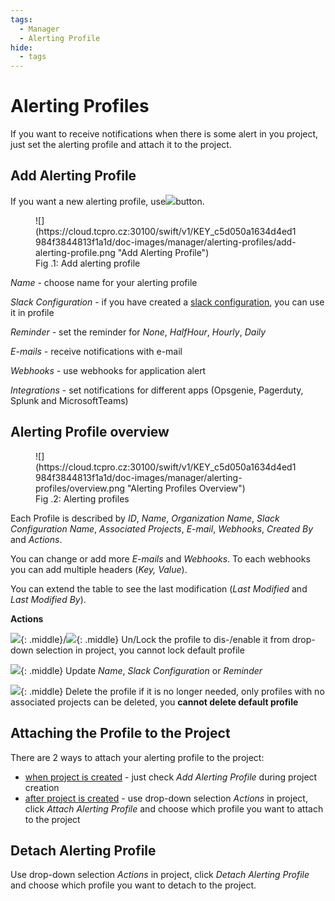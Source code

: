 ```yaml
---
tags:
  - Manager
  - Alerting Profile
hide:
  - tags
---
```


# **Alerting Profiles**

If you want to receive notifications when there is some alert in you project, just set the alerting profile and attach it to the project.


## **Add Alerting Profile**

If you want a new alerting profile, use![](https://cloud.tcpro.cz:30100/swift/v1/KEY_c5d050a1634d4ed1984f3844813f1a1d/doc-images/manager/alerting-profiles/add-alerting-profile-btn.png)button.

<figure markdown>
  ![](https://cloud.tcpro.cz:30100/swift/v1/KEY_c5d050a1634d4ed1984f3844813f1a1d/doc-images/manager/alerting-profiles/add-alerting-profile.png "Add Alerting Profile")
  <figcaption>Fig .1: Add alerting profile</figcaption>
</figure>

*Name* - choose name for your alerting profile

*Slack Configuration* - if you have created a [slack configuration](../slack-configuration), you can use it in profile

*Reminder* - set the reminder for *None*, *HalfHour*, *Hourly*, *Daily*

*E-mails* - receive notifications with e-mail

*Webhooks* - use webhooks for application alert

*Integrations* - set notifications for different apps (Opsgenie, Pagerduty, Splunk and MicrosoftTeams)

## **Alerting Profile overview**

<figure markdown>
  ![](https://cloud.tcpro.cz:30100/swift/v1/KEY_c5d050a1634d4ed1984f3844813f1a1d/doc-images/manager/alerting-profiles/overview.png "Alerting Profiles Overview")
  <figcaption>Fig .2: Alerting profiles</figcaption>
</figure>

Each Profile is described by *ID*, *Name*, *Organization* *Name*, *Slack* *Configuration* *Name*, *Associated* *Projects*, *E-mail*, *Webhooks*, *Created* *By* and *Actions*.

You can change or add more *E-mails* and *Webhooks*. To each webhooks you can add multiple headers (*Key, Value*).

You can extend the table to see the last modification (*Last Modified* and *Last Modified By*).

**Actions**

![](https://cloud.tcpro.cz:30100/swift/v1/KEY_c5d050a1634d4ed1984f3844813f1a1d/doc-images/icons/lock.png){: .middle}/![](https://cloud.tcpro.cz:30100/swift/v1/KEY_c5d050a1634d4ed1984f3844813f1a1d/doc-images/icons/unlock.png){: .middle} Un/Lock the profile to dis-/enable it from drop-down selection in project, you cannot lock default profile

![](https://cloud.tcpro.cz:30100/swift/v1/KEY_c5d050a1634d4ed1984f3844813f1a1d/doc-images/icons/edit.png){: .middle} Update *Name*, *Slack Configuration* or *Reminder*

![](https://cloud.tcpro.cz:30100/swift/v1/KEY_c5d050a1634d4ed1984f3844813f1a1d/doc-images/icons/delete.png){: .middle} Delete the profile if it is no longer needed, only profiles with no associated projects can be deleted, you **cannot delete default profile**

## **Attaching the Profile to the Project**

There are 2 ways to attach your alerting profile to the project:

* [when project is created](../projects/creating-a-new-project) - just check *Add Alerting Profile* during project creation
* [after project is created](../projects/project-details-k8s/#attachdetach-alerting-profile) - use drop-down selection *Actions* in project, click *Attach Alerting Profile* and choose which profile you want to attach to the project



## **Detach Alerting Profile**

Use drop-down selection *Actions* in project, click *Detach Alerting Profile* and choose which profile you want to detach to the project.
